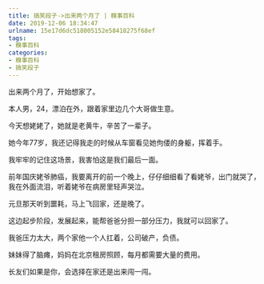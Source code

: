 ```yaml
---
title: 搞笑段子->出来两个月了 | 糗事百科
date: 2019-12-06 18:34:47
urlname: 15e17d6dc518005152e58418275f68ef
tags: 
- 糗事百科
categories:
- 糗事百科
- 搞笑段子
---
```

出来两个月了，开始想家了。

本人男，24，漂泊在外，跟着家里边几个大哥做生意。

今天想姥姥了，她就是老黄牛，辛苦了一辈子。

她今年77岁，我还记得我走的时候从车窗看见她佝偻的身躯，挥着手。

我牢牢的记住这场景，我害怕这是我们最后一面。

前年国庆姥爷肺癌，我要离开的前一个晚上，仔仔细细看了看姥爷，出门就哭了，我在外面流泪，听着姥爷在病房里轻声哭泣。

元旦那天听到噩耗，马上飞回家，还是晚了。

这边起步阶段，发展起来，能帮爸爸分担一部分压力，我就可以回家了。

我爸压力太大，两个家他一个人扛着，公司破产，负债。

妹妹得了脑瘫，妈妈在北京租房照顾，每月都需要大量的费用。

长友们如果是你，会选择在家还是出来闯一闯。


